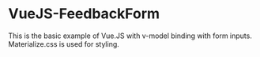 # VueJS-FeedbackForm
This is the basic example of Vue.JS with v-model binding with form inputs. Materialize.css is used for styling.
